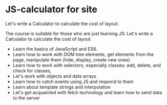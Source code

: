 # JS-calculator for site
Let's write a Calculator to calculate the cost of layout.

The course is suitable for those who are just learning JS:
Let's write a Calculator to calculate the cost of layout
* Learn the basics of JavaScript and ES6.
* Learn how to work with DOM tree elements, get elements from the page, manipulate them (hide, display, create new ones)
* Learn how to work with selectors, especially classes: add, delete, and check for classes,
* Let's work with objects and data arrays
* Learn how to catch events using JS and respond to them
* Learn about template strings and interpolation
* Let's get acquainted with fetch technology and learn how to send data to the server

